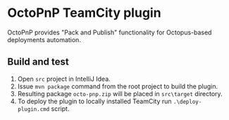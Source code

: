 # OctoPnP TeamCity plugin

OctoPnP provides "Pack and Publish" functionality for Octopus-based deployments automation.

## Build and test
 1. Open `src` project in IntelliJ Idea.
 2. Issue `mvn package` command from the root project to build the plugin.
 3. Resulting package `octo-pnp.zip` will be placed in `src\target` directory. 
 4. To deploy the plugin to locally installed TeamCity run `.\deploy-plugin.cmd` script.